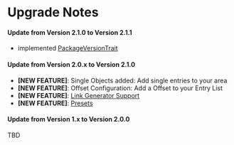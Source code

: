 # Upgrade Notes

#### Update from Version 2.1.0 to Version 2.1.1
- implemented [PackageVersionTrait](https://github.com/pimcore/pimcore/blob/master/lib/Extension/Bundle/Traits/PackageVersionTrait.php)

#### Update from Version 2.0.x to Version 2.1.0
- **[NEW FEATURE]**: Single Objects added: Add single entries to your area
- **[NEW FEATURE]**: Offset Configuration: Add a Offset to your Entry List
- **[NEW FEATURE]**: [Link Generator Support](https://pimcore.com/docs/5.x/Development_Documentation/Objects/Object_Classes/Class_Settings/Link_Generator.html)
- **[NEW FEATURE]**: [Presets](./docs/30_Presets.md)

#### Update from Version 1.x to Version 2.0.0
TBD